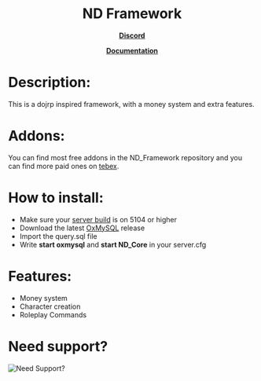 <h1 align='center'>ND Framework</h1>
<p align='center'><b><a href="discord.gg/nc82d8zvjm">Discord</a></b>

<p align='center'><b><a href="https://andyyy7666.gitbook.io/nd-framework/">Documentation</a></b>

# Description:
This is a dojrp inspired framework, with a money system and extra features.

# Addons:
You can find most free addons in the ND_Framework repository and you can find more paid ones on [tebex](https://andyyy.tebex.io/category/fivem-scripts?currency=USD).

# How to install:
* Make sure your [server build](https://runtime.fivem.net/artifacts/fivem/build_server_windows/master/) is on 5104 or higher
* Download the latest [OxMySQL](https://github.com/overextended/oxmysql/releases) release
* Import the query.sql file
* Write **start oxmysql** and **start ND_Core** in your server.cfg
  
# Features:
* Money system
* Character creation
* Roleplay Commands

# Need support?
![Need Support?](https://user-images.githubusercontent.com/86536434/147299047-73691b78-2690-4786-b58b-27d24e48a0d2.png)

</p>

